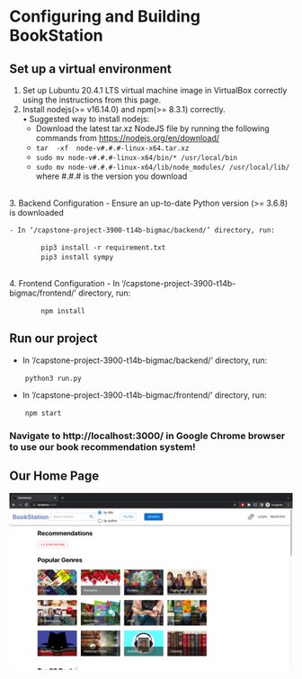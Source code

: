 # Configuring and Building BookStation

## Set up a virtual environment
1. Set up Lubuntu 20.4.1 LTS virtual machine image in VirtualBox correctly using the instructions from this page.
2. Install nodejs(>= v16.14.0) and npm(>= 8.3.1) correctly.\
  •	Suggested way to install nodejs:
      *	Download the latest tar.xz NodeJS file by running the following commands from https://nodejs.org/en/download/ 
      *	`tar  -xf  node-v#.#.#-linux-x64.tar.xz`
      *	`sudo mv node-v#.#.#-linux-x64/bin/* /usr/local/bin`
      *	`sudo mv node-v#.#.#-linux-x64/lib/node_modules/ /usr/local/lib/`
      where #.#.# is the version you download
</br>
3. Backend Configuration
    - Ensure an up-to-date Python version (>= 3.6.8) is downloaded

    - In ‘/capstone-project-3900-t14b-bigmac/backend/’ directory, run:

&emsp;&emsp;&emsp;&emsp;`pip3 install -r requirement.txt`
</br>
&emsp;&emsp;&emsp;&emsp;`pip3 install sympy`

</br>
4. Frontend Configuration
    - In ‘/capstone-project-3900-t14b-bigmac/frontend/’ directory, run:

&emsp;&emsp;&emsp;&emsp;`npm install`

## Run our project

  - In ‘/capstone-project-3900-t14b-bigmac/backend/’ directory, run:

&emsp;&emsp;`python3 run.py`

  - In ‘/capstone-project-3900-t14b-bigmac/frontend/’ directory, run:

&emsp;&emsp;`npm start`

### Navigate to http://localhost:3000/ in Google Chrome browser to use our book recommendation system!

## Our Home Page
![BookStation Home Page](home.png?raw=true "BookStation Home Page")

